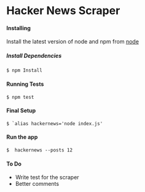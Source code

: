 # Hacker News Scraper

#### Installing
Install the latest version of node and npm from [node](https://support.google.com/mail/answer/185833?hl=en)


##### Install Dependencies

    $ npm Install

#### Running Tests

    $ npm test

#### Final Setup
    $ `alias hackernews='node index.js'

#### Run the app
    $  hackernews --posts 12

#### To Do
* Write test for the scraper
* Better comments